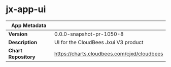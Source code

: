# jx-app-ui

|App Metadata||
|---|---|
| **Version** | 0.0.0-snapshot-pr-1050-8 |
| **Description** | UI for the CloudBees Jxui V3 product |
| **Chart Repository** | https://charts.cloudbees.com/cjxd/cloudbees |
